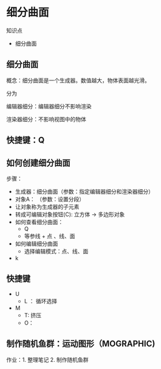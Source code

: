 # 细分曲面

知识点

- 细分曲面



## 细分曲面

概念：细分曲面是一个生成器。数值越大，物体表面越光滑。

分为

编辑器细分：编辑器细分不影响渲染

渲染器细分：不影响视图中的物体



## 快捷键：Q

## 如何创建细分曲面

步骤：

- 生成器：细分曲面（参数：指定编辑器细分和渲染器细分）
- 对象A： （参数：设置分段）
- 让对象称为生成器的子元素
- 转成可编辑对象按钮(C):   立方体 → 多边形对象
- 如何查看细分曲面：
  - Q
  - 等参线 + 点 、线、面
- 如何编辑细分曲面
  - 选择编辑模式：点、线、面
- k

## 快捷键

- U
  - L ： 循环选择
- M
  - T:  挤压
  - O：





## 制作随机鱼群：运动图形（MOGRAPHIC)







作业：1. 整理笔记  2. 制作随机鱼群